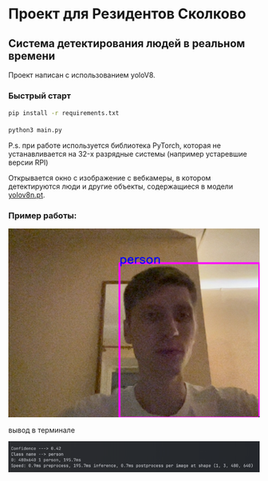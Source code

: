 # Проект для Резидентов Сколково 
## Система детектирования людей в реальном времени 
Проект написан с использованием yoloV8. 

### Быстрый старт 

```bash
pip install -r requirements.txt

python3 main.py
```
P.s. при работе используется библиотека PyTorch, которая не 
устанавливается на 32-x разрядные системы (например устаревшие версии RPI)


Открывается окно с изображение с вебкамеры, в котором детектируются люди 
и другие объекты, содержащиеся в модели [yolov8n.pt](yolo-Weights%2Fyolov8n.pt).

### Пример работы:

![img.png](screenshots/img.png)

вывод в терминале

![img2.png](screenshots/img2.png)
